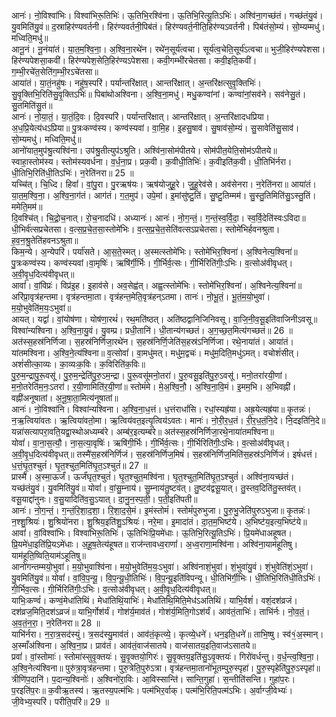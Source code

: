 

  
आनः॑। नो॒विश्वा॑भिः। विश्वा॑भिरू॒तिभिः॑। ऊ॒तिभि॒रश्वि॑ना। ऊ॒तिभि॒रित्यू॒तिऽभिः॑। अश्वि॑ना॒गच्छ॑तं। गच्छ॑तंयु॒वं। यु॒वमिति॑यु॒वं॥ द॒स्राहिर॑ण्यवर्तनी। हिर॑ण्यवर्तनी॒पिब॑तं। हिर॑ण्यवर्त॒नीति॒हिर॑ण्यऽवर्तनी। पिब॑तंसो॒म्यं। सो॒म्यम्मधु॑। मध्विति॒मधु॑॥  
आनू॒नं। नू॒नंया॑तं। या॒त॒म॒श्वि॒ना॒। अ॒श्वि॒ना॒रथे॑न। रथे॑न॒सूर्य॑त्वचा। सूर्य॑त्व॒चेति॒सूर्य॑ऽत्वचा॥ भुजी॒हिर॑ण्यपेशसा। हिर॑ण्यपेशसा॒कवी॑। हिर॑ण्यपेश॒सेति॒हिर॑ण्यऽपेशसा। कवी॒गम्भी॑रचेतसा। कवी॒इति॒कवी॑। ग॒म्भी॒रचे॑त॒सेति॑ग॒म्भी॒रऽचे॑तसा॥  
आया॑तं। या॒तं॒नहु॑षः। नहु॑ष॒स्परि॑। पर्यान्तरि॑क्षात्। आन्तरि॑क्षात्। अ॒न्तरि॑क्षत्सुवृ॒क्तिभिः॑। सु॒वृ॒क्तिभि॒रिति॑सु॒वृ॒क्तिऽभिः॑॥ पिबा॑थोअश्विना। अ॒श्वि॒ना॒मधु॑। मधु॒कण्वा॑नां। कण्वा॑नां॒सव॑ने। सव॑नेसु॒तं। सु॒तमिति॑सु॒तं॥  
आनः॑। नो॒या॒तं॒। या॒तं॒दि॒वः। दि॒वस्परि॑। पर्यान्तरि॑क्षात्। आन्तरि॑क्षात्। अ॒न्तरि॑क्षादधप्रिया। अ॒ध॒प्रि॒येत्य॑धऽप्रिया॥ पु॒त्रःकण्व॑स्य। कण्व॑स्यवां। वा॒मि॒ह। इ॒हसु॒षाव॑। सु॒षाव॑सो॒म्यं। सु॒सावेति॑सु॒साव॑। सो॒म्यमधु॑। मध्विति॒मधु॑॥  
आनो॑यात॒मुप॑श्रु॒त्यश्वि॑ना। उप॑श्रु॒तीत्युप॑ऽश्रुति। अश्वि॑ना॒सोम॑पीतये। सोम॑पीत॒येति॒सोम॑ऽपीतये॥ स्वाहा॒स्तोम॑स्य। स्तोम॑स्यवर्धना। व॒र्ध॒ना॒प्र। प्रक॒वी। क॒वीधी॒तिभिः॑। क॒वीइति॑क॒वी। धी॒तिभि॑र्नरा। धी॒तिभि॒रिति॑धी॒तिऽभिः॑। न॒रेति॑नरा॥ 25 ॥  
यच्चि॑त्। चि॒ध्दि। हिवां॑। वां॒पु॒रा। पु॒रऋष॑यः। ऋष॑योजुहू॒रे। जु॒हू॒रेव॑से। अव॑सेनरा। न॒रेति॑नरा॥ आया॑तं। या॒त॒म॒श्वि॒ना॒। अ॒श्वि॒ना॒ग॑तं। आग॑तं। ग॒त॒मुप॑। उपे॒मां। इ॒मांसु॑ष्टु॒तिं। सु॒ष्टु॒तिम्मम॑। सु॒स्तु॒तिमिति॑सु॒ऽस्तु॒तिं। ममेति॒मम॑॥  
दि॒वश्चि॑त्। चि॒द्रो॒च॒नात्। रो॒च॒नादधि॑। अध्यानः॑। आनः॑। नो॒ग॒न्तं॒। ग॒न्तं॒स्व॒र्वि॒दा॒। स्व॒र्वि॒देति॑स्वःऽविदा॥ धी॒भिर्व॑त्सप्रचेतसा। व॒त्स॒प्र॒चे॒त॒सा॒स्तोमे॑भिः। व॒त्स॒प्र॒चे॒त॒सेति॑वत्सऽप्रचेतसा। स्तोमे॑भिर्हवनश्रुता। ह॒व॒न॒श्रु॒तेति॑हवनऽश्रुता॥  
किम॒न्ये। अ॒न्येपरि॑। पर्या॑सते। आ॒स॒ते॒स्मत्। अ॒स्मत्स्तोमे॑भिः। स्तोमे॑भिर॒श्विना॑। अ॒श्विनेत्य॒श्विना॑॥ पु॒त्रःकण्व॑स्य। कण्व॑स्यवां।वा॒मृषिः॑। ऋषि॑र्गी॒र्भिः। गी॒र्भिर्व॒त्सः। गी॒र्भिरिति॑गीः॒ऽभिः। व॒त्सोअ॑वीवृधत्। अ॒वी॒वृ॒ध॒दित्य॑वीवृधत्॥  
आवां॑। वां॒विप्रः॑। विप्र॑इ॒ह। इ॒हाव॑से। अव॒सेह्व॑त्। अह्व॒त्स्तोमे॑भिः। स्तोमे॑भिर॒श्विना॑। अ॒श्विनेत्य॒श्विना॑॥ अरि॑प्रा॒वृत्र॑हन्तमा। वृत्र॑हन्तमा॒ता। वृत्र॑हन्त॒मेति॒वृत्र॑हन्ऽतमा। तानः॑। नो॒भू॒तं॒। भू॒तं॒म॒यो॒भुवा॑। म॒यो॒भुवेति॑म॒यः॒ऽभुवा॑॥  
आयत्। यद्वां॑। वां॒योष॑णा। योष॑णा॒रथं॑। रथ॒मति॑ष्ठत्। अति॑ष्ठद्वानिजिनिवसू। वा॒जि॒नी॒व॒सू॒इति॑वाजिनीऽवसू॥ विश्वा॑न्यश्विना। अ॒श्वि॒ना॒यु॒वं। यु॒वम्प्र। प्रधी॒तानि॑। धी॒तान्य॑गच्छतं। अ॒ग॒च्छ॒त॒मित्य॑गच्छतं॥ 26 ॥  
अत॑स्स॒हस्र॑निर्णिजा। स॒हस्र॑निर्णिजा॒रथे॑न। स॒हस्र॑निर्णि॒जेति॑स॒हस्र॑ऽनिर्णिजा। रथे॒नाया॑तं। आया॑तं। या॑तमश्विना। अ॒श्वि॒ने॒त्य॑श्विना॥ व॒त्सोवां॑। वा॒मधु॑मत्। मधु॑म॒द्वचः॑। मधु॑म॒दिति॒मधु॑ऽमत्। वचोशं॑सीत्। अशं॑सीत्का॒व्यः। का॒व्यःक॒विः। क॒विरिति॑क॒विः॥  
पु॒रु॒म॒न्द्रापु॒रू॒वसू॑। पु॒रु॒म॒न्द्रेति॑पु॒रु॒ऽम॒न्द्रा। पु॒रू॒वसू॑मनो॒तरा॑। पु॒रु॒वसू॒इति॑पु॒रु॒ऽवसू॑। मनो॒तरा॑रयी॒णां। म॒नो॒तरेति॑म॒नः॒ऽतरा॑। र॒यी॒णामिति॑र॒यी॒णां॥ स्तोमं॑मे। मे॒अ॒श्वि॒नौ॒। अ॒श्वि॒ना॒वि॒मं। इ॒मम॒भि। अ॒भिवह्नी॑। वह्नी॑अनूषातां। अ॒नू॒षा॒ता॒मित्य॑नूषातां॥  
आनः॑। नो॒विश्वा॑नि। विश्वा॑न्यश्विना। अ॒श्वि॒ना॒ध॒त्तं। ध॒त्तंराधां॑सि। रधां॒स्यह्र॑या। अह्र॒येत्यह्र॑या॥ कृ॒तन्नः॑। न॒ऋ॒त्विया॑वतः। ऋ॒त्विया॑वतो॒मा। ऋ॒त्विय॑वत॒इत्यृ॒त्विय॑ऽवतः। मानः॑। नो॒री॒र॒ध॒तं। री॒र॒ध॒तं॒नि॒दे। नि॒दइति॑नि॒दे॥  
यन्ना॑सत्यापरा॒वति॒यद्वा॒स्थोअध्यम्ब॑रे। अम्ब॑र॒इत्यम्ब॑रे॥ अत॑स्स॒हस्र॑निर्णिजा॒रथे॒नाया॑तमश्विना॥  
योवां॑। वा॒ना॒स॒त्यौ॒। ना॒स॒त्या॒वृषिः॑। ऋषि॑गी॒र्भिः। गी॒र्भिर्व॒त्सः। गी॒र्भिरिति॑गीः॒ऽभिः। व॒त्सोअ॑वीवृधत्। अ॒वी॒वृ॒ध॒दित्य॑वीवृधत्॥ तस्मै॑स॒हस्र॑निर्णिजं। स॒हस्र॑निर्णिज॒मिषं॑। स॒हस्र॑निर्णिज॒मिति॑स॒हस्र॑ऽनिर्णिजं। इषं॑धत्तं। ध॒त्तं॒घृ॒त॒श्चुतं॑। घृ॒त॒श्चुत॒मिति॑घृ॒त॒ऽश्चुतं॑॥ 27 ॥  
प्रास्मै॑। अ॒स्मा॒ऊर्जं॑। ऊर्जं॑घृत॒श्चुतं॑। घृ॒त॒श्चुत॒मश्वि॑ना। घृ॒त॒श्चुत॒मिति॑घृ॒त॒ऽश्चुतं॑। अश्वि॑ना॒यच्छ॑तं। यच्छ॑तंयु॒वं। यु॒वमिति॑यु॒वं॥ योवां॑। वां॒सु॒म्नाय॑। सु॒म्नाय॑तु॒ष्टव॑त्। तु॒ष्टव॑द्वसू॒यात्। तु॒स्तव॒दिति॑तु॒स्तव॑त्। वसू॒याद्दा॑नुनः। व॒सु॒यादिति॑व॒सु॒ऽयात्। दा॒नु॒न॒स्प॒ती॒। प॒ती॒इति॑पती॥  
आनः॑। नो॒ग॒न्तं॒। ग॒न्तं॒रि॒शा॒द॒शा॒। रि॒शा॒द॒से॒मं। इ॒मंस्तोमं॑। स्तोमं॑पुरुभुजा। पु॒रु॒भु॒जेति॑पुरुऽभुजा॥ कृ॒तन्नः॑। न॒श्शु॒श्रियः॑। शु॒श्रियो॑नरा। शु॒श्रिय॒इति॑शु॒ऽश्रियः॑। नरे॒मा। इ॒मादा॑तं। दा॒त॒म॒भिष्ट॑ये। अ॒भिष्ट॑य॒इत्य॒भिष्ट॑ये॥  
आवां॑। वां॒विश्वा॑भिः। विश्वा॑भिरू॒तिभिः॑। ऊ॒तिभिः॑प्रि॒यमे॑धाः। ऊ॒तिभि॒रित्यू॒तिऽभिः॑। प्रि॒यमे॑धाअहूषत। प्रि॒यमे॑धा॒इति॑प्रि॒यऽमे॑धाः। अ॒हू॒ष॒तेत्य॑हूषत॥ राज॑न्तावध्व॒राणां॑। अ॒ध्व॒राणा॒मश्वि॑ना। अश्वि॑ना॒याम॑हूतिषु। याम॑हूति॒ष्विति॒याम॑ऽहूतिषु॥  
आनो॑गन्तम्मयो॒भुवा॑। म॒यो॒भुवाश्वि॑ना। म॒यो॒भुवेति॑म॒यः॒ऽभुवा॑। अश्वि॑नाशं॒भुवा॑। शं॒भुवा॑यु॒वं। शं॒भुवेति॑शं॒ऽभुवा॑। यु॒वमिति॑यु॒वं॥ योवां॑। वां॒वि॒प॒न्यू॒। वि॒प॒न्यू॒धी॒तिभिः॑। वि॒प॒न्यू॒इति॑विपन्यू। धी॒तिभि॑र्गी॒भिः। धी॒तिभि॒रिति॑धी॒तिऽभिः॑। गी॒र्भिव॒त्सः। गी॒र्भिरिति॑गीः॒ऽभिः। व॒त्सोअ॑वीवृधत्। अ॒वी॒वृ॒ध॒दित्य॑वीवृधत्॥  
याभिः॒कण्वं॑। कण्वं॒मेधा॑तिथिं। मेधा॑तिथिं॒याभिः॑। मेधा॑तिथि॒मिति॒मेध॑ऽअतिथिं। याभि॒र्वशं॑। वशं॒दश॑व्रजं। दश॑व्रज॒मिति॒दश॑ऽव्रजं॥ याभि॒र्गोश॑र्यं। गोश॑र्य॒माव॑तं। गोश॑र्य॒मिति॒गोऽश॑र्यं। आव॑तं॒ताभिः॑। ताभि॑र्नः। नो॒व॒तं॒। अ॒व॒तं॒न॒रा॒। न॒रेति॑नरा॥ 28 ॥  
याभि॑र्नरा। न॒रा॒त्र॒सद॑स्युं। त्र॒सद॑स्यु॒माव॑तं। आव॑तं॒कृत्व्ये॒। कृत्व्ये॒धने॑। धन॒इति॒धने॑॥ ताभि॒ष्षु। स्व॑१॒॑अ॒स्मान्। अ॒स्माँअ॑श्विना। अ॒श्वि॒ना॒प्र। प्राव॑तं। आव॑तं॒वाज॑सातये। वाज॑सातय॒इति॒वाज॑ऽसातये॥  
प्रवां॑। वां॒स्तोमाः॑। स्तोमा॑स्सुवृ॒क्तयः॑। सु॒वृ॒क्तयो॒गिरः॑। सु॒वृ॒क्तय॒इति॑सु॒ऽवृ॒क्तयः॑। गिरो॑वर्धन्तु। व॒र्ध॒न्त्व॒श्वि॒ना॒। अ॒श्वि॒नेत्य॑श्विना॥ पुरु॑त्रा॒वृत्र॑हन्तमा। पुरु॒त्रेति॒पुरु॑ऽत्रा। वृत्र॑हन्तमा॒तानो॑भूतम्पुरु॒स्पृहा॑। पु॒रु॒स्पृहेति॑पु॒रु॒ऽस्पृहा॑॥  
त्रीणि॑प॒दानि॑। प॒दान्य॒श्विनोः॑। अ॒श्विनो॑रा॒विः। आ॒विस्सान्ति॑। सान्ति॒गुहा॑। स॒न्तीति॑सन्ति। गुहा॑प॒रः। प॒रइति॑प॒रः॥ क॒वीऋ॒तस्य॑। ऋ॒तस्य॒पत्म॑भिः। पत्म॑भिर॒र्वाक्। पत्म॑भि॒रिति॒पत्म॑ऽभिः। अ॒र्वाग्जी॒वेभ्यः॑। जी॒वेभ्य॒स्परि॑। परीति॒परि॑॥ 29 ॥  
